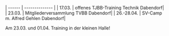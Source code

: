 | ------ | -------------- |
| 17.03. | offenes TJBB-Training Technik Dabendorf|
| 23.03. | Mitgliederversammlung TVBB Dabendorf|
| 26.-28.04. | SV-Camp m. Alfred Gehlen Dabendorf|

Am 23.03. und 01.04. Training in der kleinen Halle!

